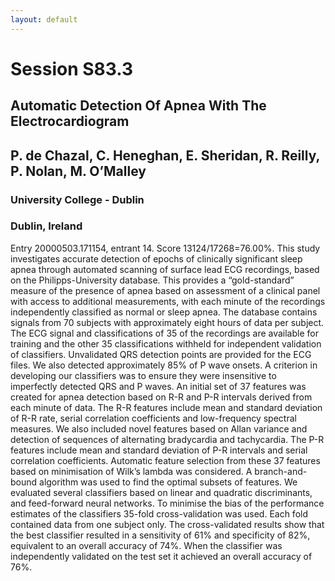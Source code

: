 ```yaml
---
layout: default
---
```


# Session S83.3
## Automatic Detection Of Apnea With The Electrocardiogram
## P. de Chazal, C. Heneghan, E. Sheridan, R. Reilly, P. Nolan, M. O’Malley
### University College - Dublin
### Dublin, Ireland

Entry 20000503.171154, entrant 14. Score 13124/17268=76.00%. This
study investigates accurate detection of epochs of clinically
significant sleep apnea through automated scanning of surface lead ECG
recordings, based on the Philipps-University database. This provides a
“gold-standard” measure of the presence of apnea based on assessment
of a clinical panel with access to additional measurements, with each
minute of the recordings independently classified as normal or sleep
apnea. The database contains signals from 70 subjects with
approximately eight hours of data per subject. The ECG signal and
classifications of 35 of the recordings are available for training and
the other 35 classifications withheld for independent validation of
classifiers. Unvalidated QRS detection points are provided for the ECG
files. We also detected approximately 85% of P wave onsets. A
criterion in developing our classifiers was to ensure they were
insensitive to imperfectly detected QRS and P waves. An initial set of
37 features was created for apnea detection based on R-R and P-R
intervals derived from each minute of data. The R-R features include
mean and standard deviation of R-R rate, serial correlation
coefficients and low-frequency spectral measures. We also included
novel features based on Allan variance and detection of sequences of
alternating bradycardia and tachycardia. The P-R features include mean
and standard deviation of P-R intervals and serial correlation
coefficients. Automatic feature selection from these 37 features based
on minimisation of Wilk’s lambda was considered. A branch-and-bound
algorithm was used to find the optimal subsets of features. We
evaluated several classifiers based on linear and quadratic
discriminants, and feed-forward neural networks. To minimise the bias
of the performance estimates of the classifiers 35-fold
cross-validation was used. Each fold contained data from one subject
only. The cross-validated results show that the best classifier
resulted in a sensitivity of 61% and specificity of 82%, equivalent to
an overall accuracy of 74%. When the classifier was independently
validated on the test set it achieved an overall accuracy of 76%.
